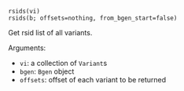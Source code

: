 ```
rsids(vi)
rsids(b; offsets=nothing, from_bgen_start=false)
```

Get rsid list of all variants.

Arguments:

  * `vi`: a collection of `Variant`s
  * `bgen`: `Bgen` object
  * `offsets`: offset of each variant to be returned
